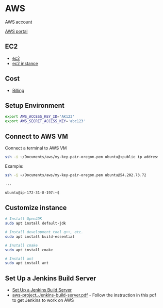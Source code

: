 # AWS

[AWS account](https://us-west-2.console.aws.amazon.com/console/home?nc2=h_ct&src=header-signin&region=us-west-2)

[AWS portal](https://us-west-2.console.aws.amazon.com/console/home?nc2=h_ct&src=header-signin&region=us-west-2)

## EC2

* [ec2](https://us-west-2.console.aws.amazon.com/ec2/v2/home?region=us-west-2#Home:)
* [ec2 instance](https://us-west-2.console.aws.amazon.com/ec2/v2/home?region=us-west-2#Instances:)

## Cost

* [Billing](https://console.aws.amazon.com/billing/home?region=us-west-2#/)

## Setup Environment

```sh
export AWS_ACCESS_KEY_ID='AK123'
export AWS_SECRET_ACCESS_KEY='abc123'
```

## Connect to AWS VM

Connect a terminal to AWS VM

```sh
ssh -i ~/Documents/aws/my-key-pair-oregon.pem ubuntu@<public ip address>
```

Example:

```sh
ssh -i ~/Documents/aws/my-key-pair-oregon.pem ubuntu@54.202.73.72

...

ubuntu@ip-172-31-8-197:~$
```

## Customize instance

```sh
# Install OpenJDK
sudo apt install default-jdk

# Install development tool g++, etc.
sudo apt install build-essential

# Install cmake
sudo apt install cmake

# Install ant
sudo apt install ant

```

## Set Up a Jenkins Build Server

* [Set Up a Jenkins Build Server](https://aws.amazon.com/getting-started/hands-on/setup-jenkins-build-server/)
* [aws-project_Jenkins-build-server.pdf](https://d1.awsstatic.com/Projects/P5505030/aws-project_Jenkins-build-server.pdf) - Follow the instruction in this pdf to get Jenkins to work on AWS

